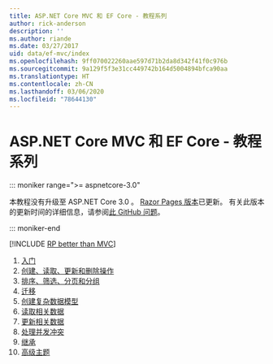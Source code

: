 ```yaml
---
title: ASP.NET Core MVC 和 EF Core - 教程系列
author: rick-anderson
description: ''
ms.author: riande
ms.date: 03/27/2017
uid: data/ef-mvc/index
ms.openlocfilehash: 9ff070022260aae597d71b2da8d342f41f0c976b
ms.sourcegitcommit: 9a129f5f3e31cc449742b164d5004894bfca90aa
ms.translationtype: HT
ms.contentlocale: zh-CN
ms.lasthandoff: 03/06/2020
ms.locfileid: "78644130"
---
```

# <a name="aspnet-core-mvc-with-ef-core---tutorial-series"></a>ASP.NET Core MVC 和 EF Core - 教程系列

::: moniker range=">= aspnetcore-3.0"

本教程没有升级至 ASP.NET Core 3.0  。 [Razor Pages 版本](xref:data/ef-rp/intro)已更新。 有关此版本的更新时间的详细信息，请参阅[此 GitHub 问题](https://github.com/dotnet/AspNetCore.Docs/issues/13920)。

::: moniker-end

[!INCLUDE [RP better than MVC](../../includes/RP-EF/rp-over-mvc.md)]

1. [入门](xref:data/ef-mvc/intro)
1. [创建、读取、更新和删除操作](xref:data/ef-mvc/crud)
1. [排序、筛选、分页和分组](xref:data/ef-mvc/sort-filter-page)
1. [迁移](xref:data/ef-mvc/migrations)
1. [创建复杂数据模型](xref:data/ef-mvc/complex-data-model)
1. [读取相关数据](xref:data/ef-mvc/read-related-data)
1. [更新相关数据](xref:data/ef-mvc/update-related-data)
1. [处理并发冲突](xref:data/ef-mvc/concurrency)
1. [继承](xref:data/ef-mvc/inheritance)
1. [高级主题](xref:data/ef-mvc/advanced)
